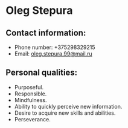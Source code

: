 # Oleg Stepura 

## Contact information:

* Phone number: +375298329215
* Email: oleg.stepura.99@mail.ru

## Personal qualities:

* Purposeful.
* Responsible.
* Mindfulness.
* Ability to quickly perceive new information.
* Desire to acquire new skills and abilities.
* Perseverance.

